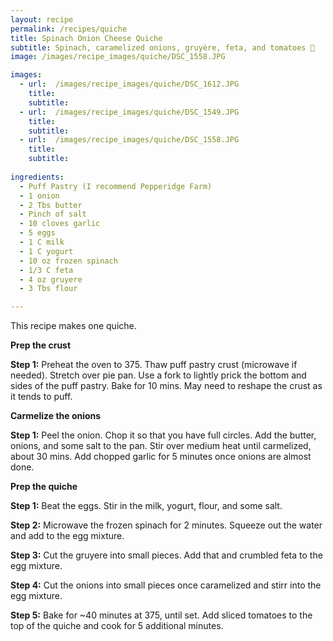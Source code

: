 ```yaml
---
layout: recipe 
permalink: /recipes/quiche
title: Spinach Onion Cheese Quiche
subtitle: Spinach, caramelized onions, gruyère, feta, and tomatoes 🎉
image: /images/recipe_images/quiche/DSC_1558.JPG

images:
  - url:  /images/recipe_images/quiche/DSC_1612.JPG
    title: 
    subtitle: 
  - url:  /images/recipe_images/quiche/DSC_1549.JPG
    title: 
    subtitle: 
  - url:  /images/recipe_images/quiche/DSC_1558.JPG
    title: 
    subtitle: 
  
ingredients:
  - Puff Pastry (I recommend Pepperidge Farm)
  - 1 onion
  - 2 Tbs butter
  - Pinch of salt
  - 10 cloves garlic
  - 5 eggs
  - 1 C milk
  - 1 C yogurt
  - 10 oz frozen spinach
  - 1/3 C feta
  - 4 oz gruyere
  - 3 Tbs flour

---
```


This recipe makes one quiche. 

**Prep the crust**

**Step 1:** Preheat the oven to 375. Thaw puff pastry crust (microwave if needed). Stretch over pie pan. Use a fork to lightly prick the bottom and sides of the puff pastry. Bake for 10 mins. May need to reshape the crust as it tends to puff.


**Carmelize the onions**

**Step 1:** Peel the onion. Chop it so that you have full circles. Add the butter, onions, and some salt to the pan. Stir over medium heat until carmelized, about 30 mins. Add chopped garlic for 5 minutes once onions are almost done. 


**Prep the quiche**

**Step 1:** Beat the eggs. Stir in the milk, yogurt, flour, and some salt. 

**Step 2:** Microwave the frozen spinach for 2 minutes. Squeeze out the water and add to the egg mixture.

**Step 3:** Cut the gruyere into small pieces. Add that and crumbled feta to the egg mixture. 

**Step 4:** Cut the onions into small pieces once caramelized and stirr into the egg mixture. 

**Step 5:** Bake for ~40 minutes at 375, until set. Add sliced tomatoes to the top of the quiche and cook for 5 additional minutes.

